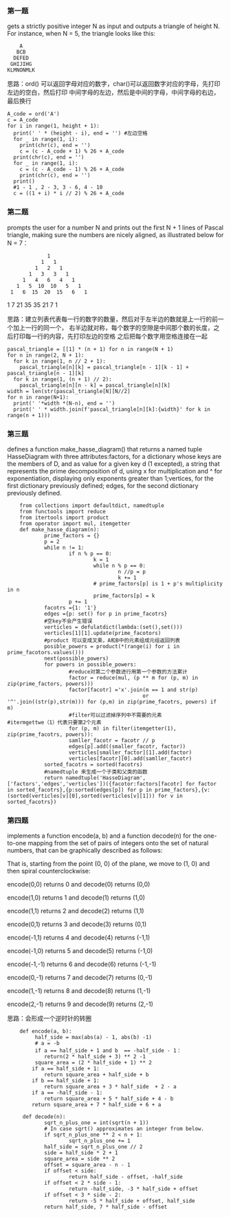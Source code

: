 ### 第一题
gets a strictly positive integer N as input and outputs a
triangle of height N. For instance, when N = 5, the triangle looks like this:

        A
       BCB
      DEFED
     GHIJIHG
    KLMNONMLK
    
思路：ord() 可以返回字母对应的数字，char()可以返回数字对应的字母，先打印左边的空白，然后打印
中间字母的左边，然后是中间的字母，中间字母的右边，最后换行

    A_code = ord('A')
    c = A_code
    for i in range(1, height + 1):
      print(' ' * (height - i), end = '') #左边空格
      for _ in range(1, i):
        print(chr(c), end = '')
        c = (c - A_code + 1) % 26 + A_code
      print(chr(c), end = '')
      for _ in range(1, i):
        c = (c - A_code - 1) % 26 + A_code
        print(chr(c), end = '')
      print()
      #1 - 1 , 2 - 3, 3 - 6, 4 - 10
      c = ((1 + i) * i // 2) % 26 + A_code


### 第二题
prompts the user for a number N and prints out the first N + 1 lines of 
Pascal triangle, making sure the numbers are nicely aligned, as illustrated
below for N = 7：

                 1
               1   1
             1   2   1
           1   3   3   1
         1   4   6   4   1
       1   5  10  10   5   1
     1   6  15  20  15   6   1
   1   7  21  35  35  21   7   1

思路：建立列表代表每一行的数字的数量，然后对于左半边的数就是上一行的前一个加上一行的同一个，
右半边就对称，每个数字的空隙是中间那个数的长度，之后打印每一行的内容，先打印左边的空格
之后把每个数字用空格连接在一起

    pascal_triangle = [[1] * (n + 1) for n in range(N + 1)
    for n in range(2, N + 1):
      for k in range(1, n // 2 + 1):
        pascal_triangle[n][k] = pascal_triangle[n - 1][k - 1] + pascal_triangle[n - 1][k]
      for k in range(1, (n + 1) // 2):
        pascal_triangle[n][n - k] = pascal_triangle[n][k]
    width = len(str(pascal_triangle[N][N//2]
    for n in range(N+1):
      print(' '*width *(N-n), end = '')
      print(' ' * width.join(f'pascal_triangle[n][k]:{width}' for k in range(n + 1)))

### 第三题
defines a function make_hasse_diagram() that returns a named tuple HasseDiagram with three attributes:factors, for a dictionary whose keys
are the members of D, and as value for a given key d (1 excepted), a string that represents the prime decomposition of d, using x for multiplication and ^ for exponentiation, displaying only exponents greater than 1;vertices, for the first dictionary previously defined;
edges, for the second dictionary previously defined.

        from collections import defaultdict, namedtuple
        from functools import reduce
        from itertools import product
        from operator import mul, itemgetter
        def make_hasse_diagram(n):
                prime_factors = {}
                p = 2
                while n != 1:
                        if n % p == 0:
                                k = 1
                                while n % p == 0:
                                        n //p = p
                                        k += 1
                                # prime_factors[p] is 1 + p's multiplicity in n  
                                prime_factors[p] = k
                        p += 1
                facotrs ={1: '1'}
                edges ={p: set() for p in prime_facotrs}
                #空key不会产生错误
                verticles = defulatdict(lambda:(set(),set()))
                verticles[1][1].update(prime_facotors)
                #product 可以变成叉乘，A和B中的元素组成元组返回列表
                posible_powers = product(*(range(i) for i in prime_facotors.values()))
                next(possible_powers)
                for powers in possible_powers:
                        #reduce对第二个参数进行用第一个参数的方法累计
                        factor = reduce(mul, (p ** m for (p, m) in zip(prime_factors, powers)))
                        factor[facotr] ='x'.join(m == 1 and str(p)
                                                or '^'.join((str(p),str(m))) for (p,m) in zip(prime_facotrs, powers) if m)
                        #filter可以过滤掉序列中不需要的元素                                     #itermgettwe（1）代表只要第2个元素
                        for (p, m) in filter(itemgetter(1), zip(prime_facotrs, powers)):
                        samller_facotr = facotr // p
                        edges[p].add((smaller_facotr, factor))
                        verticles[smaller_factor][1].add(factor)
                        verticles[facotr][0].add(samller_facotr)
                sorted_facotrs = sorted(facotrs)
                #namedtuple 来生成一个子类和父类的函数
                return namedtuple('HasseDiagram',['factors','edges','verticles'])({facotor:factors[facotr] for factor in sorted_facotrs},{p:sorted(edges[p]) for p in prime_factors},{v: (sorted(verticles[v][0],sorted(verticles[v][1])) for v in sorted_facotrs})


### 第四题
implements a function encode(a, b) and a function decode(n) for the one-to-one mapping from the set of pairs of integers onto the set of natural numbers, that can be graphically described as follows:


That is, starting from the point (0, 0) of the plane, we move to (1, 0) and then spiral counterclockwise:

encode(0,0) returns 0 and decode(0) returns (0,0)

encode(1,0) returns 1 and decode(1) returns (1,0)

encode(1,1) returns 2 and decode(2) returns (1,1)

encode(0,1) returns 3 and decode(3) returns (0,1)

encode(-1,1) returns 4 and decode(4) returns (-1,1)

encode(-1,0) returns 5 and decode(5) returns (-1,0)

encode(-1,-1) returns 6 and decode(6) returns (-1,-1)

encode(0,-1) returns 7 and decode(7) returns (0,-1)

encode(1,-1) returns 8 and decode(8) returns (1,-1)

encode(2,-1) returns 9 and decode(9) returns (2,-1)

思路：会形成一个逆时针的转圈
        
        def encode(a, b):
             half_side = max(abs(a) - 1, abs(b) -1)
             # a = -b
             if a == half_side + 1 and b  == -half_side - 1：
                return(2 * half_side + 3) ** 2 -1
             square_area = (2 * half_side + 1) ** 2
            if a == half_side + 1:
                return square_area + half_side + b
            if b == half_side + 1:
                return square_area + 3 * half_side  + 2 - a
            if a == -half_side - 1:
                return square_area + 5 * half_side + 4 - b
            return square_area + 7 * half_side + 6 + a
         
         def decode(n):
                sqrt_n_plus_one = int(sqrt(n + 1))
                # In case sqrt() approximates an integer from below.
                if sqrt_n_plus_one ** 2 < n + 1:
                        sqrt_n_plus_one += 1
                half_side = sqrt_n_plus_one // 2
                side = half_side * 2 + 1
                square_area = side ** 2
                offset = square_area - n - 1
                if offset < side:
                        return half_side - offset, -half_side
                if offset < 2 * side - 1:
                        return -half_side, -3 * half_side + offset
                if offset < 3 * side - 2:
                        return -5 * half_side + offset, half_side
                return half_side, 7 * half_side - offset
